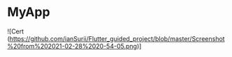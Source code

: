 # MyApp

![Cert (https://github.com/ianSurii/Flutter_guided_project/blob/master/Screenshot%20from%202021-02-28%2020-54-05.png)]
